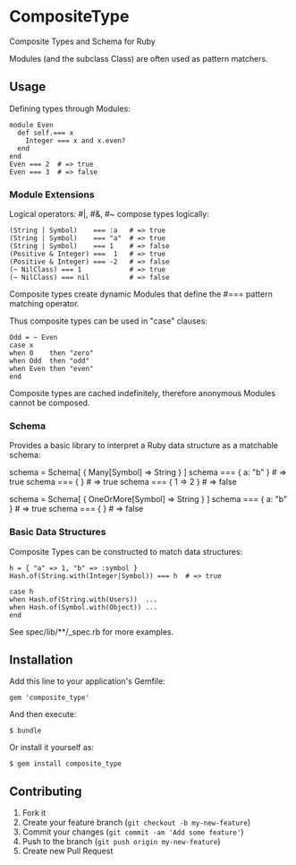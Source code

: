# CompositeType

Composite Types and Schema for Ruby

Modules (and the subclass Class) are often used as pattern matchers.

## Usage

Defining types through Modules:

    module Even
      def self.=== x
        Integer === x and x.even?
      end
    end
    Even === 2  # => true
    Even === 3  # => false

### Module Extensions

Logical operators: #|, #&, #~ compose types logically:

    (String | Symbol)    === :a   # => true
    (String | Symbol)    === "a"  # => true
    (String | Symbol)    === 1    # => false
    (Positive & Integer) ===  1   # => true
    (Positive & Integer) === -2   # => false
    (~ NilClass) === 1            # => true
    (~ NilClass) === nil          # => false

Composite types create dynamic Modules that define the #=== pattern matching operator.

Thus composite types can be used in "case" clauses:

    Odd = ~ Even
    case x
    when 0    then "zero"
    when Odd  then "odd"
    when Even then "even"
    end

Composite types are cached indefinitely, therefore anonymous Modules cannot be composed.

### Schema

Provides a basic library to interpret a Ruby data structure as a matchable schema:

   schema = Schema[ { Many[Symbol] => String } ]
   schema === { a: "b" }   # => true
   schema === { }          # => true
   schema === { 1 => 2 }   # => false

   schema = Schema[ { OneOrMore[Symbol] => String } ]
   schema === { a: "b" }   # => true
   schema === { }          # => false

### Basic Data Structures
 
Composite Types can be constructed to match data structures:

    h = { "a" => 1, "b" => :symbol }
    Hash.of(String.with(Integer|Symbol)) === h  # => true

    case h
    when Hash.of(String.with(Users))  ...
    when Hash.of(Symbol.with(Object)) ...
    end

See spec/lib/**/_spec.rb for more examples.

## Installation

Add this line to your application's Gemfile:

    gem 'composite_type'

And then execute:

    $ bundle

Or install it yourself as:

    $ gem install composite_type

## Contributing

1. Fork it
2. Create your feature branch (`git checkout -b my-new-feature`)
3. Commit your changes (`git commit -am 'Add some feature'`)
4. Push to the branch (`git push origin my-new-feature`)
5. Create new Pull Request
